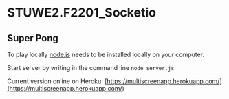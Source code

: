 # STUWE2.F2201_Socketio
## Super Pong

To play locally [node.js](https://nodejs.org/en/) needs to be installed locally on your computer.

Start server by writing in the command line `node server.js`


Current version online on Heroku: [https://multiscreenapp.herokuapp.com/](https://multiscreenapp.herokuapp.com/)
